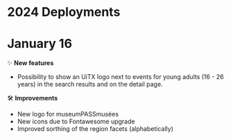 # 2024 Deployments

# January 16

✨ **New features**

* Possibility to show an UiTX logo next to events for young adults (16 - 26 years) in the search results and on the detail page.

🛠 **Improvements**

* New logo for museumPASSmusées
* New icons due to Fontawesome upgrade
* Improved sorthing of the region facets (alphabetically)
